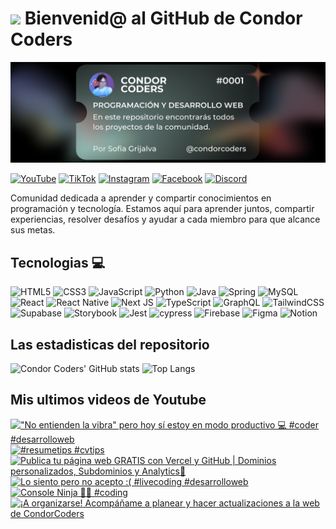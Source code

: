 # <img src="https://media.giphy.com/media/lGhBlBMIN2XsEteTN3/giphy.gif" width="100"/> Bienvenid@ al GitHub de Condor Coders

![Banner de Condor Coders](banner-github-condor-coders.png)

[![YouTube](https://img.shields.io/badge/YouTube-%23FF0000.svg?style=for-the-badge&logo=YouTube&logoColor=white)](https://www.youtube.com/@condorcoders)
[![TikTok](https://img.shields.io/badge/TikTok-%23000000.svg?style=for-the-badge&logo=TikTok&logoColor=white)](https://www.tiktok.com/@condorcoders)
[![Instagram](https://img.shields.io/badge/Instagram-%23E4405F.svg?style=for-the-badge&logo=Instagram&logoColor=white)](https://www.instagram.com/condorcoders/)
[![Facebook](https://img.shields.io/badge/Facebook-%231877F2.svg?style=for-the-badge&logo=Facebook&logoColor=white)](https://www.facebook.com/condorcoders/)
[![Discord](https://img.shields.io/badge/Discord-%235865F2.svg?style=for-the-badge&logo=discord&logoColor=white)](https://discord.gg/ah7zYsBU)

Comunidad dedicada a aprender y compartir conocimientos en programación y tecnología. Estamos aquí para aprender juntos, compartir experiencias, resolver desafíos y ayudar a cada miembro para que alcance sus metas.

## Tecnologias 💻
![HTML5](https://img.shields.io/badge/html5-%23E34F26.svg?style=for-the-badge&logo=html5&logoColor=white)
![CSS3](https://img.shields.io/badge/css3-%231572B6.svg?style=for-the-badge&logo=css3&logoColor=white)
![JavaScript](https://img.shields.io/badge/javascript-%23323330.svg?style=for-the-badge&logo=javascript&logoColor=%23F7DF1E)
![Python](https://img.shields.io/badge/python-3670A0?style=for-the-badge&logo=python&logoColor=ffdd54)
![Java](https://img.shields.io/badge/java-%23ED8B00.svg?style=for-the-badge&logo=openjdk&logoColor=white)
![Spring](https://img.shields.io/badge/spring-%236DB33F.svg?style=for-the-badge&logo=spring&logoColor=white)
![MySQL](https://img.shields.io/badge/mysql-%2300f.svg?style=for-the-badge&logo=mysql&logoColor=white)
<br/>
![React](https://img.shields.io/badge/react-%2320232a.svg?style=for-the-badge&logo=react&logoColor=%2361DAFB)
![React Native](https://img.shields.io/badge/react_native-%2320232a.svg?style=for-the-badge&logo=react&logoColor=%2361DAFB)
![Next JS](https://img.shields.io/badge/Next-black?style=for-the-badge&logo=next.js&logoColor=white)
![TypeScript](https://img.shields.io/badge/typescript-%23007ACC.svg?style=for-the-badge&logo=typescript&logoColor=white)
![GraphQL](https://img.shields.io/badge/-GraphQL-E10098?style=for-the-badge&logo=graphql&logoColor=white)
![TailwindCSS](https://img.shields.io/badge/tailwindcss-%2338B2AC.svg?style=for-the-badge&logo=tailwind-css&logoColor=white)
<br/>
![Supabase](https://img.shields.io/badge/Supabase-3ECF8E?style=for-the-badge&logo=supabase&logoColor=white)
![Storybook](https://img.shields.io/badge/-Storybook-FF4785?style=for-the-badge&logo=storybook&logoColor=white)
![Jest](https://img.shields.io/badge/-jest-%23C21325?style=for-the-badge&logo=jest&logoColor=white)
![cypress](https://img.shields.io/badge/-cypress-%23E5E5E5?style=for-the-badge&logo=cypress&logoColor=058a5e)
![Firebase](https://img.shields.io/badge/Firebase-039BE5?style=for-the-badge&logo=Firebase&logoColor=white)
![Figma](https://img.shields.io/badge/figma-%23F24E1E.svg?style=for-the-badge&logo=figma&logoColor=white)
![Notion](https://img.shields.io/badge/Notion-%23000000.svg?style=for-the-badge&logo=notion&logoColor=white)

## Las estadisticas del repositorio
![Condor Coders' GitHub stats](https://github-readme-stats.vercel.app/api?username=condorcoders&show_icons=true&theme=dark) ![Top Langs](https://github-readme-stats.vercel.app/api/top-langs/?username=condorcoders&layout=compact&theme=dark)

## Mis ultimos videos de Youtube
<!-- BEGIN YOUTUBE-CARDS -->
[!["No entienden la vibra" pero hoy sí estoy en modo productivo 💻 #coder #desarrolloweb](https://ytcards.demolab.com/?id=Th7NYJ-WlkQ&title=%22No+entienden+la+vibra%22+pero+hoy+s%C3%AD+estoy+en+modo+productivo+%F0%9F%92%BB+%23coder+%23desarrolloweb&lang=en&timestamp=1743107243&background_color=%230d1117&title_color=%23ffffff&stats_color=%23dedede&max_title_lines=1&width=250&border_radius=5 "\"No entienden la vibra\" pero hoy sí estoy en modo productivo 💻 #coder #desarrolloweb")](https://www.youtube.com/watch?v=Th7NYJ-WlkQ)
[![#resumetips #cvtips](https://ytcards.demolab.com/?id=rkOqJVwYpWM&title=%23resumetips+%23cvtips&lang=en&timestamp=1742570416&background_color=%230d1117&title_color=%23ffffff&stats_color=%23dedede&max_title_lines=1&width=250&border_radius=5 "#resumetips #cvtips")](https://www.youtube.com/watch?v=rkOqJVwYpWM)
[![Publica tu página web GRATIS con Vercel y GitHub | Dominios personalizados, Subdominios y Analytics🚀](https://ytcards.demolab.com/?id=8pJXZqFKkX8&title=Publica+tu+p%C3%A1gina+web+GRATIS+con+Vercel+y+GitHub+%7C+Dominios+personalizados%2C+Subdominios+y+Analytics%F0%9F%9A%80&lang=en&timestamp=1742488206&background_color=%230d1117&title_color=%23ffffff&stats_color=%23dedede&max_title_lines=1&width=250&border_radius=5 "Publica tu página web GRATIS con Vercel y GitHub | Dominios personalizados, Subdominios y Analytics🚀")](https://www.youtube.com/watch?v=8pJXZqFKkX8)
[![Lo siento pero no acepto :( #livecoding #desarrolloweb](https://ytcards.demolab.com/?id=OHCn3XqeLC4&title=Lo+siento+pero+no+acepto+%3A%28+%23livecoding+%23desarrolloweb&lang=en&timestamp=1742402776&background_color=%230d1117&title_color=%23ffffff&stats_color=%23dedede&max_title_lines=1&width=250&border_radius=5 "Lo siento pero no acepto :( #livecoding #desarrolloweb")](https://www.youtube.com/watch?v=OHCn3XqeLC4)
[![Console Ninja 🥷🏿 #coding](https://ytcards.demolab.com/?id=gYdgHQ7zQtU&title=Console+Ninja+%F0%9F%A5%B7%F0%9F%8F%BF+%23coding&lang=en&timestamp=1741630444&background_color=%230d1117&title_color=%23ffffff&stats_color=%23dedede&max_title_lines=1&width=250&border_radius=5 "Console Ninja 🥷🏿 #coding")](https://www.youtube.com/watch?v=gYdgHQ7zQtU)
[![¡A organizarse! Acompáñame a planear y hacer actualizaciones a la web de CondorCoders](https://ytcards.demolab.com/?id=mHa_XMjf1E8&title=%C2%A1A+organizarse%21+Acomp%C3%A1%C3%B1ame+a+planear+y+hacer+actualizaciones+a+la+web+de+CondorCoders&lang=en&timestamp=1741269609&background_color=%230d1117&title_color=%23ffffff&stats_color=%23dedede&max_title_lines=1&width=250&border_radius=5 "¡A organizarse! Acompáñame a planear y hacer actualizaciones a la web de CondorCoders")](https://www.youtube.com/watch?v=mHa_XMjf1E8)
<!-- END YOUTUBE-CARDS -->
